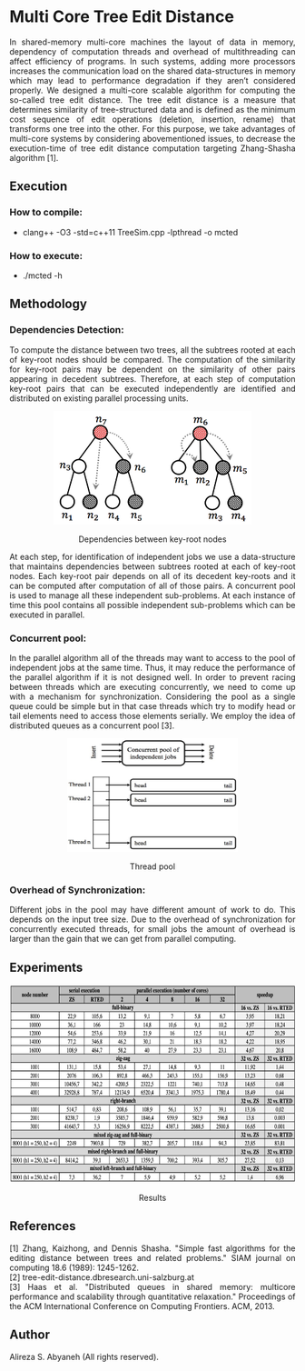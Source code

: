 <div id="header">
  <h1>Multi Core Tree Edit Distance</h1>
</div>

<p align="justify">
In shared-memory multi-core machines the layout of data in memory, dependency of computation threads and overhead of multithreading
can affect efficiency of programs. In such systems, adding more processors increases the communication load on the shared
data-structures in memory which may lead to performance degradation if they aren’t considered properly.
We designed a multi-core scalable algorithm for computing the so-called tree edit distance.
The tree edit distance is a measure that determines similarity of tree-structured data and is defined as the minimum cost
sequence of edit operations (deletion, insertion, rename) that transforms one tree into the other. For this purpose,
we take advantages of multi-core systems by considering abovementioned issues, to decrease the execution-time of
tree edit distance computation targeting Zhang-Shasha algorithm [1].
</p>

<h2> Execution </h2>
<h3> How to compile: </h3>
<ul>
  <li>clang++ -O3 -std=c++11 TreeSim.cpp -lpthread -o mcted</li>
</ul>

<h3> How to execute: </h3>
<ul>
  <li>./mcted -h</li>
</ul>

<h2> Methodology </h2>

<h3> Dependencies Detection: </h3>
<p align="justify">
To compute the distance between two trees, all the subtrees rooted at each of key-root nodes should be compared.
The computation of the similarity for key-root pairs may be dependent on the similarity of other pairs appearing in decedent subtrees.
Therefore, at each step of computation key-root pairs that can be executed independently are identified and distributed on existing parallel processing units.
</p>

<p align="center">
  <img src="docs/1.jpg" height="200px" width="350px"/>
</p>
<p align="center">
  Dependencies between key-root nodes
</p>

<p align="justify">
At each step, for identification of independent jobs we use a data-structure that maintains dependencies between subtrees rooted at each of key-root nodes. Each key-root pair depends on all of its decedent key-roots and it can be computed after computation of all of those pairs.
A concurrent pool is used to manage all these independent sub-problems. At each instance of time this pool contains all possible independent sub-problems which can be executed in parallel.
</p>

<h3> Concurrent pool: </h3>
<p align="justify">
In the parallel algorithm all of the threads may want to access to the pool of independent jobs at the same time.
Thus, it may reduce the performance of the parallel algorithm if it is not designed well. In order to prevent racing
between threads which are executing concurrently, we need to come up with a mechanism for synchronization. Considering the pool
as a single queue could be simple but in that case threads which try to modify head or tail elements need to access
those elements serially. We employ the idea of distributed queues as a concurrent pool [3].
</p>

<p align="center">
  <img src="docs/2.jpg" height="200px" width="300px"/>
</p>
<p align="center">
  Thread pool
</p>

<h3> Overhead of Synchronization: </h3>
<p align="justify">
Different jobs in the pool may have different amount of work to do. This depends on the input tree size.
Due to the overhead of synchronization for concurrently executed threads, for small jobs the amount of overhead is
larger than the gain that we can get from parallel computing.
</p>

<h2>Experiments</h2>
<p align="center">
  <img src="docs/3.jpg" height="350px" width="700px"/>
</p>
<p align="center">
  Results
</p>

<h2>References</h2>
<p style="text-align:justify">
[1] Zhang, Kaizhong, and Dennis Shasha. "Simple fast algorithms for the editing distance between trees and related problems." SIAM journal on computing 18.6 (1989): 1245-1262.
<br>
[2] tree-edit-distance.dbresearch.uni-salzburg.at
<br>
[3] Haas et al. "Distributed queues in shared memory: multicore performance and scalability through quantitative relaxation." Proceedings of the ACM International Conference on Computing Frontiers. ACM, 2013.
</p>

<h2>Author</h2>
<p align="justify">
Alireza S. Abyaneh (All rights reserved).
</p>